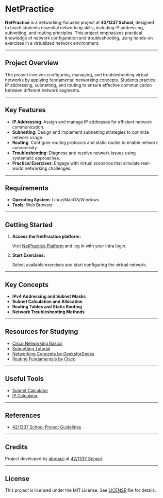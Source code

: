 # NetPractice

**NetPractice** is a networking-focused project at **42/1337 School**, designed to teach students essential networking skills, including IP addressing, subnetting, and routing principles. This project emphasizes practical knowledge of network configuration and troubleshooting, using hands-on exercises in a virtualized network environment.

---

## Project Overview

The project involves configuring, managing, and troubleshooting virtual networks by applying fundamental networking concepts. Students practice IP addressing, subnetting, and routing to ensure effective communication between different network segments.

---

## Key Features

- **IP Addressing**: Assign and manage IP addresses for efficient network communication.
- **Subnetting**: Design and implement subnetting strategies to optimize network usage.
- **Routing**: Configure routing protocols and static routes to enable network connectivity.
- **Troubleshooting**: Diagnose and resolve network issues using systematic approaches.
- **Practical Exercises**: Engage with virtual scenarios that simulate real-world networking challenges.

---

## Requirements

- **Operating System**: Linux/MacOS/Windows
- **Tools**: Web Browser

---

## Getting Started

1. **Access the NetPractice platform:**

   Visit [NetPractice Platform](https://netpractice.intra.42.fr/) and log in with your intra login.

2. **Start Exercises:**

   Select available exercises and start configuring the virtual network.

---

## Key Concepts

- **IPv4 Addressing and Subnet Masks**
- **Subnet Calculation and Allocation**
- **Routing Tables and Static Routing**
- **Network Troubleshooting Methods**

---

## Resources for Studying

- [Cisco Networking Basics](https://www.cisco.com/c/en/us/support/docs/ip/routing-information-protocol-rip/13769-5.html)
- [Subnetting Tutorial](https://www.subnetting.net/)
- [Networking Concepts by GeeksforGeeks](https://www.geeksforgeeks.org/computer-network-tutorials/)
- [Routing Fundamentals by Cisco](https://learningnetwork.cisco.com/s/routing)

---

## Useful Tools

- [Subnet Calculator](https://www.subnet-calculator.com/)
- [IP Calculator](https://jodies.de/ipcalc)

---

## References

- [42/1337 School Project Guidelines](https://projects.intra.42.fr/projects/netpractice)

---

## Credits

Project developed by [abouazi](https://profile.intra.42.fr/users/abouazi) at [42/1337 School](https://1337.ma/).

---

## License

This project is licensed under the MIT License. See [LICENSE](LICENSE) file for details.
